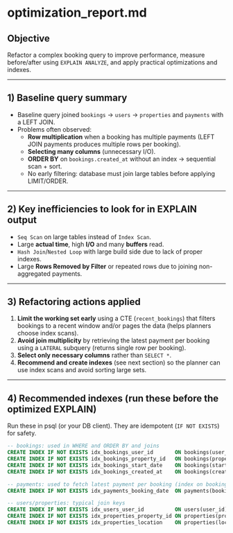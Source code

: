 # optimization_report.md

## Objective
Refactor a complex booking query to improve performance, measure before/after using `EXPLAIN ANALYZE`, and apply practical optimizations and indexes.

---

## 1) Baseline query summary
- Baseline query joined `bookings` → `users` → `properties` and `payments` with a LEFT JOIN.
- Problems often observed:
  - **Row multiplication** when a booking has multiple payments (LEFT JOIN payments produces multiple rows per booking).
  - **Selecting many columns** (unnecessary I/O).
  - **ORDER BY** on `bookings.created_at` without an index → sequential scan + sort.
  - No early filtering: database must join large tables before applying LIMIT/ORDER.

---

## 2) Key inefficiencies to look for in EXPLAIN output
- `Seq Scan` on large tables instead of `Index Scan`.
- Large **actual time**, high **I/O** and many **buffers** read.
- `Hash Join`/`Nested Loop` with large build side due to lack of proper indexes.
- Large **Rows Removed by Filter** or repeated rows due to joining non-aggregated payments.

---

## 3) Refactoring actions applied
1. **Limit the working set early** using a CTE (`recent_bookings`) that filters bookings to a recent window and/or pages the data (helps planners choose index scans).
2. **Avoid join multiplicity** by retrieving the latest payment per booking using a `LATERAL` subquery (returns single row per booking).
3. **Select only necessary columns** rather than `SELECT *`.
4. **Recommend and create indexes** (see next section) so the planner can use index scans and avoid sorting large sets.

---

## 4) Recommended indexes (run these before the optimized EXPLAIN)
Run these in psql (or your DB client). They are idempotent (`IF NOT EXISTS`) for safety.

```sql
-- bookings: used in WHERE and ORDER BY and joins
CREATE INDEX IF NOT EXISTS idx_bookings_user_id       ON bookings(user_id);
CREATE INDEX IF NOT EXISTS idx_bookings_property_id   ON bookings(property_id);
CREATE INDEX IF NOT EXISTS idx_bookings_start_date    ON bookings(start_date);
CREATE INDEX IF NOT EXISTS idx_bookings_created_at    ON bookings(created_at);

-- payments: used to fetch latest payment per booking (index on booking_id + payment_date)
CREATE INDEX IF NOT EXISTS idx_payments_booking_date  ON payments(booking_id, payment_date DESC);

-- users/properties: typical join keys
CREATE INDEX IF NOT EXISTS idx_users_user_id          ON users(user_id);
CREATE INDEX IF NOT EXISTS idx_properties_property_id ON properties(property_id);
CREATE INDEX IF NOT EXISTS idx_properties_location    ON properties(location);
